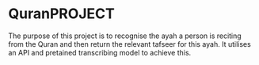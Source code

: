 # QuranPROJECT
The purpose of this project is to recognise the ayah a person is reciting from the Quran and then return the relevant tafseer for this ayah. It utilises an API and pretained transcribing model to achieve this.
